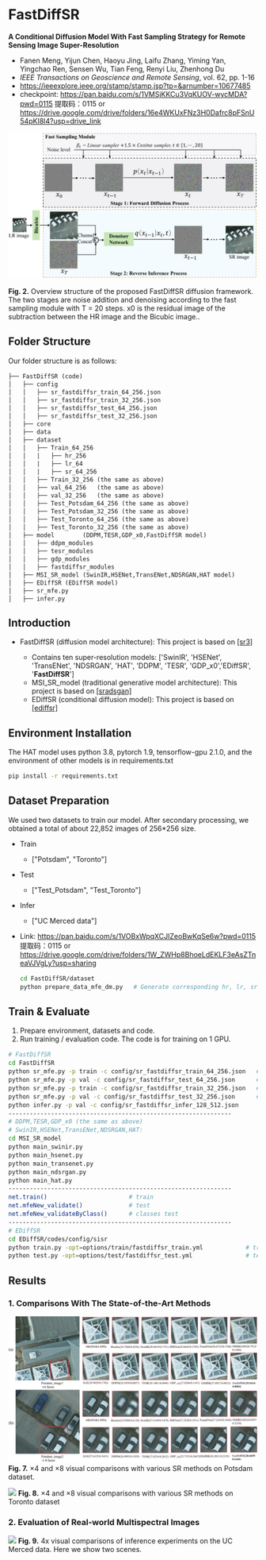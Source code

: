 # **FastDiffSR**
**A Conditional Diffusion Model With Fast Sampling Strategy for Remote Sensing Image Super-Resolution**

  - Fanen Meng, Yijun Chen, Haoyu Jing, Laifu Zhang, Yiming Yan, Yingchao Ren, Sensen Wu, Tian Feng, Renyi Liu, Zhenhong Du
  - *IEEE Transactions on Geoscience and Remote Sensing*, vol. 62, pp. 1-16
  - https://ieeexplore.ieee.org/stamp/stamp.jsp?tp=&arnumber=10677485
  - checkpoint: https://pan.baidu.com/s/1VMSjKKCu3VqKUOV-wycMDA?pwd=0115 提取码：0115 or https://drive.google.com/drive/folders/16e4WKUxFNz3H0Dafrc8pFSnU54pKI8l4?usp=drive_link

![](results_img/FastDiffSR_model.png)

**Fig. 2.** Overview structure of the proposed FastDiffSR diffusion framework. The two stages are noise addition and denoising according to the fast sampling module with T = 20 steps. x0 is the residual image of the subtraction between the HR image and the Bicubic image..


## Folder Structure

Our folder structure is as follows:

```
├── FastDiffSR (code)
│   ├── config
│   │   ├── sr_fastdiffsr_train_64_256.json
│   │   ├── sr_fastdiffsr_train_32_256.json
│   │   ├── sr_fastdiffsr_test_64_256.json
│   │   ├── sr_fastdiffsr_test_32_256.json
│   ├── core
│   ├── data
│   ├── dataset
│   │   ├── Train_64_256
│   │   |   ├── hr_256
│   │   |   ├── lr_64
│   │   |   ├── sr_64_256
│   │   ├── Train_32_256 (the same as above)
│   │   ├── val_64_256   (the same as above)
│   │   ├── val_32_256   (the same as above)
│   │   ├── Test_Potsdam_64_256 (the same as above)
│   │   ├── Test_Potsdam_32_256 (the same as above)
│   │   ├── Test_Toronto_64_256 (the same as above)
│   │   ├── Test_Toronto_32_256 (the same as above)
│   ├── model        (DDPM,TESR,GDP_x0,FastDiffSR model)
│   │   ├── ddpm_modules
│   │   ├── tesr_modules
│   │   ├── gdp_modules
│   │   ├── fastdiffsr_modules
│   ├── MSI_SR_model (SwinIR,HSENet,TransENet,NDSRGAN,HAT model)
│   ├── EDiffSR (EDiffSR model)
│   ├── sr_mfe.py
│   ├── infer.py
```

## Introduction

- FastDiffSR (diffusion model architecture): This project is based on [[sr3]](https://github.com/Janspiry/Image-Super-Resolution-via-Iterative-Refinement)

  - Contains ten super-resolution models: ['SwinIR', 'HSENet', 'TransENet', 'NDSRGAN', 'HAT', 'DDPM',  'TESR', 'GDP_x0','EDiffSR', '**FastDiffSR**']
  - MSI_SR_model (traditional generative model architecture): This project is based on [[sradsgan]](https://github.com/Meng-333/SRADSGAN) 
  - EDiffSR (conditional diffusion model): This project is based on [[ediffsr]](https://github.com/XY-boy/EDiffSR) 


## Environment Installation

The HAT model uses python 3.8, pytorch 1.9, tensorflow-gpu 2.1.0, and the environment of other models is in requirements.txt

```bash
pip install -r requirements.txt
```

## Dataset Preparation

We used two datasets to train our model. After secondary processing, we obtained a total of about 22,852 images of 256*256 size.  

- Train
  
  - ["Potsdam", "Toronto"]
  
- Test
  
  - ["Test_Potsdam", "Test_Toronto"]

- Infer
  
  - ["UC Merced data"]
  
- Link: https://pan.baidu.com/s/1VOBxWpqXCJIZeoBwKqSe6w?pwd=0115 提取码：0115 or https://drive.google.com/drive/folders/1W_ZWHp8BhoeLdEKLF3eAsZTneaVJVgLy?usp=sharing 

  ```bash
  cd FastDiffSR/dataset
  python prepare_data_mfe_dm.py   # Generate corresponding hr, lr, sr folders based on Train and Test data
  ```
  

## Train & Evaluate
1. Prepare environment, datasets and code.
2. Run training / evaluation code. The code is for training on 1 GPU.

```bash
# FastDiffSR
cd FastDiffSR 
python sr_mfe.py -p train -c config/sr_fastdiffsr_train_64_256.json   # train x4
python sr_mfe.py -p val -c config/sr_fastdiffsr_test_64_256.json      # test  x4
python sr_mfe.py -p train -c config/sr_fastdiffsr_train_32_256.json   # train x8
python sr_mfe.py -p val -c config/sr_fastdiffsr_test_32_256.json      # test  x8
python infer.py -p val -c config/sr_fastdiffsr_infer_128_512.json      # infer  x4
---------------------------------------------------------------
# DDPM,TESR,GDP_x0 (the same as above)
# SwinIR,HSENet,TransENet,NDSRGAN,HAT:
cd MSI_SR_model
python main_swinir.py
python main_hsenet.py
python main_transenet.py
python main_ndsrgan.py
python main_hat.py
---------------------------------------------------------------
net.train()                       # train
net.mfeNew_validate()             # test
net.mfeNew_validateByClass()      # classes test
---------------------------------------------------------------
# EDiffSR
cd EDiffSR/codes/config/sisr
python train.py -opt=options/train/fastdiffsr_train.yml            # train
python test.py -opt=options/test/fastdiffsr_test.yml               # test


```

## Results

### 1. Comparisons With The State-of-the-Art Methods


![](results_img/FastDiffSR_5.1_result.png)
**Fig. 7.** ×4 and ×8 visual comparisons with various SR methods on Potsdam dataset.


![](results_img/FastDiffSR_5.2_result.png)
**Fig. 8.** ×4 and ×8 visual comparisons with various SR methods on Toronto dataset




### 2. Evaluation of Real-world Multispectral Images


![](results_img/UCM_infer_result.png)
**Fig. 9.** 4x visual comparisons of inference experiments on the UC Merced data. Here we show two scenes.


